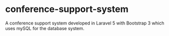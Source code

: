 # conference-support-system
A conference support system developed in Laravel 5 with Bootstrap 3 which uses mySQL for the database system.
